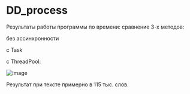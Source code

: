 # DD_process
Результаты работы программы по времени: сравнение 3-х методов:

   без ассинхронности
   
   с Task
   
   c ThreadPool:
   
![image](https://github.com/raccoonek/DD_process/assets/122537457/7d342125-b906-42d2-b0d1-99790e6dac6f)

Результат при тексте примерно в 115 тыс. слов.
